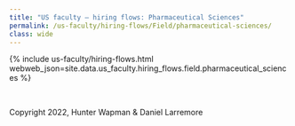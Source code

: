 ```yaml
---
title: "US faculty — hiring flows: Pharmaceutical Sciences"
permalink: /us-faculty/hiring-flows/Field/pharmaceutical-sciences/
class: wide
---
```


{% include us-faculty/hiring-flows.html webweb_json=site.data.us_faculty.hiring_flows.field.pharmaceutical_sciences %}

<br>

Copyright 2022, Hunter Wapman & Daniel Larremore